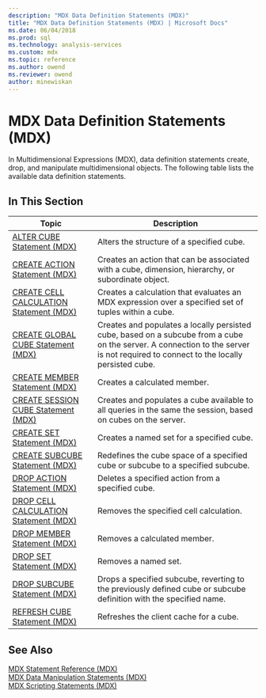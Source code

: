 ```yaml
---
description: "MDX Data Definition Statements (MDX)"
title: "MDX Data Definition Statements (MDX) | Microsoft Docs"
ms.date: 06/04/2018
ms.prod: sql
ms.technology: analysis-services
ms.custom: mdx
ms.topic: reference
ms.author: owend
ms.reviewer: owend
author: minewiskan
---
```

# MDX Data Definition Statements (MDX)


  In Multidimensional Expressions (MDX), data definition statements create, drop, and manipulate multidimensional objects. The following table lists the available data definition statements.  
  
## In This Section  
  
|Topic|Description|  
|-----------|-----------------|  
|[ALTER CUBE Statement &#40;MDX&#41;](../mdx/mdx-data-definition-alter-cube.md)|Alters the structure of a specified cube.|  
|[CREATE ACTION Statement &#40;MDX&#41;](../mdx/mdx-data-definition-create-action.md)|Creates an action that can be associated with a cube, dimension, hierarchy, or subordinate object.|  
|[CREATE CELL CALCULATION Statement &#40;MDX&#41;](../mdx/mdx-data-definition-create-cell-calculation.md)|Creates a calculation that evaluates an MDX expression over a specified set of tuples within a cube.|  
|[CREATE GLOBAL CUBE Statement  &#40;MDX&#41;](../mdx/mdx-data-definition-create-global-cube.md)|Creates and populates a locally persisted cube, based on a subcube from a cube on the server. A connection to the server is not required to connect to the locally persisted cube.|  
|[CREATE MEMBER Statement &#40;MDX&#41;](../mdx/mdx-data-definition-create-member.md)|Creates a calculated member.|  
|[CREATE SESSION CUBE Statement  &#40;MDX&#41;](../mdx/mdx-data-definition-create-session-cube.md)|Creates and populates a cube available to all queries in the same the session, based on cubes on the server.|  
|[CREATE SET Statement &#40;MDX&#41;](../mdx/mdx-data-definition-create-set.md)|Creates a named set for a specified cube.|  
|[CREATE SUBCUBE Statement &#40;MDX&#41;](../mdx/mdx-data-definition-create-subcube.md)|Redefines the cube space of a specified cube or subcube to a specified subcube.|  
|[DROP ACTION Statement &#40;MDX&#41;](../mdx/mdx-data-definition-drop-action.md)|Deletes a specified action from a specified cube.|  
|[DROP CELL CALCULATION Statement &#40;MDX&#41;](../mdx/mdx-data-definition-drop-cell-calculation.md)|Removes the specified cell calculation.|  
|[DROP MEMBER Statement &#40;MDX&#41;](../mdx/mdx-data-definition-drop-member.md)|Removes a calculated member.|  
|[DROP SET Statement &#40;MDX&#41;](../mdx/mdx-data-definition-drop-set.md)|Removes a named set.|  
|[DROP SUBCUBE Statement &#40;MDX&#41;](../mdx/mdx-data-definition-drop-subcube.md)|Drops a specified subcube, reverting to the previously defined cube or subcube definition with the specified name.|  
|[REFRESH CUBE Statement &#40;MDX&#41;](../mdx/mdx-data-definition-refresh-cube.md)|Refreshes the client cache for a cube.|  
  
## See Also  
 [MDX Statement Reference &#40;MDX&#41;](../mdx/mdx-statement-reference-mdx.md)   
 [MDX Data Manipulation Statements &#40;MDX&#41;](../mdx/mdx-data-manipulation-statements-mdx.md)   
 [MDX Scripting Statements &#40;MDX&#41;](../mdx/mdx-scripting-statements-mdx.md)  
  
  
